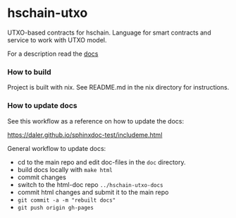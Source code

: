 # hschain-utxo

UTXO-based contracts for hschain.
Language for smart contracts and service to work with UTXO model.

For a description read the [docs](https://hexresearch.github.io/hschain-utxo/)


### How to build

Project is built with nix. See README.md in the nix directory
for instructions.

### How to update docs

See this workflow as a reference on how to update the docs:

https://daler.github.io/sphinxdoc-test/includeme.html

General workflow to update docs:

* cd to the main repo and edit doc-files in the ```doc``` directory.
* build docs locally with ```make html```
* commit changes
* switch to the html-doc repo ```../hschain-utxo-docs```
* commit html changes and submit it to the main repo 
* ```git commit -a -m "rebuilt docs"```
* ```git push origin gh-pages```




